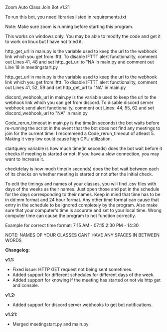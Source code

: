 Zoom Auto Class Join Bot v1.21

To run this bot, you need libraries listed in requirements.txt

Note: Make sure zoom is running before starting this program.

This works on windows only. You may be able to modify the code and get it to work on linux but I have not tried it.

http_get_url in main.py is the variable used to keep the url to the webhook link which you get from ifttt. To disable IFTTT alert functionality, comment out Lines 41, 48 and set http_get_url to "NA in main.py and comment out Line 18 in meetingstart.py

http_get_url in main.py is the variable used to keep the url to the webhook link which you get from ifttt. To disable IFTTT alert functionality, comment out Lines 41, 52, 59 and set http_get_url to "NA" in main.py

discord_webhook_url in main.py is the variable used to keep the url to the webhook link which you can get from discord. To disable discord server webhook send alert functionality, comment out Lines: 44, 55, 62 and set discord_webhook_url to "NA" in main.py

Code_rerun_timeout in main.py is the time(in seconds) the bot waits before re-running the script in the event that the bot does not find any meetings to join for the current time. I recommend a Code_rerun_timeout of atleast 5. Making it very low could cause high CPU utilization.

startquery variable is how much time(in seconds) does the bot wait before it checks if meeting is started or not. If you have a slow connection, you may want to increase it.

checkdelay is how much time(in seconds) does the bot wait between each of its checks on whether meeting is started or not after the initial check.

To edit the timings and names of your classes, you will find .csv files with days of the weeks as their names. Just open those and put in the schedule for the days corresponding to their names. Keep in mind that time has to be in dd:mm format and 24 hour format. Any other time format can cause that entry in the schedule to be ignored completely by the program. Also make sure that your computer's time is accurate and set to your local time. Wrong computer time can cause the program to not function correctly.

Example for correct time format:
    7:15 AM - 07:15
    2:30 PM - 14:30

NOTE: NAMES OF YOUR CLASSES CANT HAVE ANY SPACES IN BETWEEN WORDS

**Changelog:**

**v1.1:**
 - Fixed issue: HTTP GET request not being sent sometimes.
 - Added support for different schedules for different days of the week.
 - Added support for knowing if the meeting has started or not via http get and console.

**v1.2:**
 - Added support for discord server webhooks to get bot notifications.

**v1.21:**
 - Merged meetingstart.py and main.py

